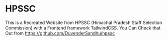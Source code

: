 
# HPSSC

This is a Recreated Website from HPSSC (Himachal Pradesh Staff Selection Commission) with a Frontend framework TailwindCSS. You Can Check that Out from https://github.com/DuvenderSandhu/hpssc
